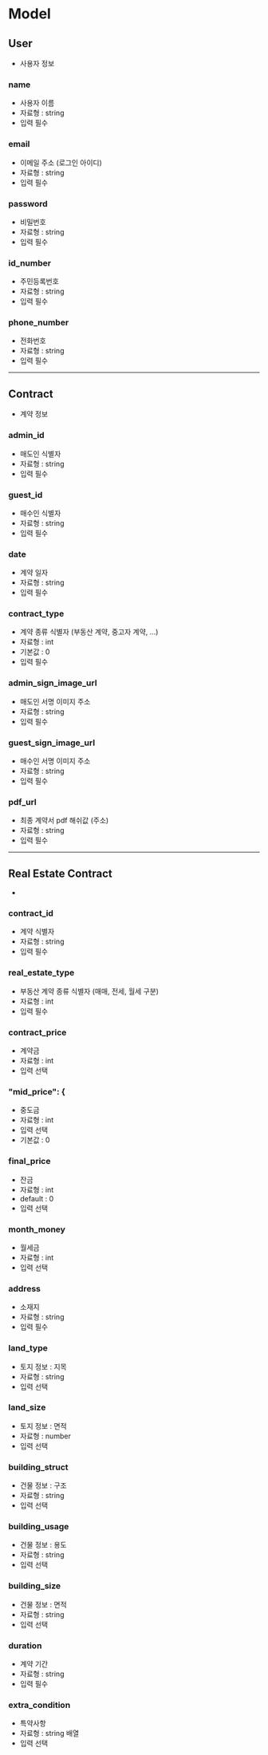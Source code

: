 # Model

## User 
- 사용자 정보

### name
- 사용자 이름
- 자료형 : string
- 입력 필수

### email
- 이메일 주소 (로그인 아이디)
- 자료형 : string
- 입력 필수

### password
- 비밀번호
- 자료형 : string
- 입력 필수

### id_number
- 주민등록번호
- 자료형 : string
- 입력 필수

### phone_number
- 전화번호
- 자료형 : string
- 입력 필수

----------------------

## Contract 
- 계약 정보

### admin_id
- 매도인 식별자
- 자료형 : string
- 입력 필수

### guest_id
- 매수인 식별자
- 자료형 : string
- 입력 필수

### date
- 계약 일자
- 자료형 : string
- 입력 필수

### contract_type
- 계약 종류 식별자 (부동산 계약, 중고자 계약, ...)
- 자료형 : int
- 기본값 : 0
- 입력 필수

### admin_sign_image_url
- 매도인 서명 이미지 주소
- 자료형 : string
- 입력 필수

### guest_sign_image_url
- 매수인 서명 이미지 주소
- 자료형 : string
- 입력 필수

### pdf_url
- 최종 계약서 pdf 해쉬값 (주소)
- 자료형 : string
- 입력 필수

----------------------

## Real Estate Contract
- 
###	contract_id
- 계약 식별자 
- 자료형 : string
- 입력 필수

###	real_estate_type
- 부동산 계약 종류 식별자 (매매, 전세, 월세 구분)
- 자료형 : int
- 입력 필수
		
###	contract_price
- 계약금
- 자료형 : int
- 입력 선택

###	"mid_price": {
- 중도금 
- 자료형 : int
- 입력 선택
- 기본값 : 0

###	final_price
- 잔금
- 자료형 : int
- default : 0
- 입력 선택

###	month_money
- 월세금
- 자료형 : int
- 입력 선택

###	address
- 소재지
- 자료형 : string
- 입력 필수

###	land_type
- 토지 정보 : 지목
- 자료형 : string
- 입력 선택

###	land_size
- 토지 정보 : 면적
- 자료형 : number
- 입력 선택

###	building_struct
- 건물 정보 : 구조
- 자료형 : string
- 입력 선택

###	building_usage
- 건물 정보 : 용도
- 자료형 : string
- 입력 선택

###	building_size
- 건물 정보 : 면적
- 자료형 : string
- 입력 선택

###	duration
- 계약 기간
- 자료형 : string
- 입력 필수

###	extra_condition
- 특약사항
- 자료형 : string 배열
- 입력 선택
